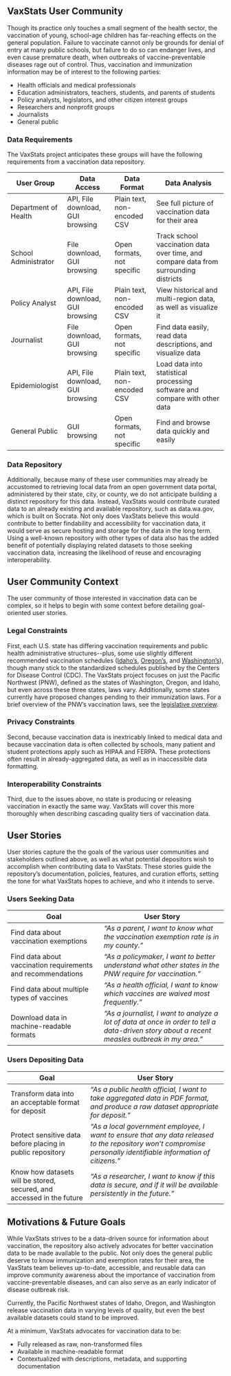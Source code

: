 ## VaxStats User Community
Though its practice only touches a small segment of the health sector, the vaccination of young, school-age children has far-reaching effects on the general population. Failure to vaccinate cannot only be grounds for denial of entry at many public schools, but failure to do so can endanger lives, and even cause premature death, when outbreaks of vaccine-preventable diseases rage out of control. Thus, vaccination and immunization information may be of interest to the following parties:
- Health officials and medical professionals
- Education administrators, teachers, students, and parents of students
- Policy analysts, legislators, and other citizen interest groups
- Researchers and nonprofit groups 
- Journalists
- General public

### Data Requirements
The VaxStats project anticipates these groups will have the following requirements from a vaccination data repository. 

| **User Group** | **Data Access** | **Data Format** | **Data Analysis** |
| --- | --- | --- | --- |
| Department of Health | API, File download, GUI browsing | Plain text, non-encoded CSV |See full picture of vaccination data for their area |
| School Administrator | File download, GUI browsing | Open formats, not specific | Track school vaccination data over time, and compare data from surrounding districts |
| Policy Analyst | API, File download, GUI browsing | Plain text, non-encoded CSV | View historical and multi-region data, as well as visualize it |
| Journalist | File download, GUI browsing | Open formats, not specific | Find data easily, read data descriptions, and visualize data |
| Epidemiologist | API, File download, GUI browsing | Plain text, non-encoded CSV | Load data into statistical processing software and compare with other data |
| General Public | GUI browsing | Open formats, not specific | Find and browse data quickly and easily |

### Data Repository
Additionally, because many of these user communities may already be accustomed to retrieving local data from an open government data portal, administered by their state, city, or county, we do not anticipate building a distinct repository for this data. Instead, VaxStats would contribute curated data to an already existing and available repository, such as data.wa.gov, which is built on Socrata. Not only does VaxStats believe this would contribute to better findability and accessibility for vaccination data, it would serve as secure hosting and storage for the data in the long term. Using a well-known repository with other types of data also has the added benefit of potentially displaying related datasets to those seeking vaccination data, increasing the likelihood of reuse and encouraging interoperability. 

## User Community Context 
The user community of those interested in vaccination data can be complex, so it helps to begin with some context before detailing goal-oriented user stories. 

### Legal Constraints
First, each U.S. state has differing vaccination requirements and public health administrative structures--plus, some use slightly different recommended vaccination schedules ([Idaho’s](https://healthandwelfare.idaho.gov/Health/IdahoImmunizationProgram/ChildandAdolescentImmunization/ImmunizationSchedules/tabid/3772/Default.aspx), [Oregon’s](https://www.oregon.gov/oha/PH/PREVENTIONWELLNESS/VACCINESIMMUNIZATION/GETTINGIMMUNIZED/Pages/children.aspx), and [Washington’s](https://www.doh.wa.gov/YouandYourFamily/Immunization/Children)), though many stick to the standardized schedules published by the Centers for Disease Control (CDC). The VaxStats project focuses on just the Pacific Northwest (PNW), defined as the states of Washington, Oregon, and Idaho, but even across these three states, laws vary. Additionally, some states currently have proposed changes pending to their immunization laws. For a brief overview of the PNW’s vaccination laws, see the [legislative overview](https://github.com/kthrog/VaxStats/blob/master/protocolReport/legislativeNarrative.md). 

### Privacy Constraints
Second, because vaccination data is inextricably linked to medical data and because vaccination data is often collected by schools, many patient and student protections apply such as HIPAA and FERPA. These protections often result in already-aggregated data, as well as in inaccessible data formatting.

### Interoperability Constraints
Third, due to the issues above, no state is producing or releasing vaccination in exactly the same way. VaxStats will cover this more thoroughly when describing cascading quality tiers of vaccination data. 

## User Stories
User stories capture the the goals of the various user communities and stakeholders outlined above, as well as what potential depositors wish to accomplish when contributing data to VaxStats. These stories guide the repository’s documentation, policies, features, and curation efforts, setting the tone for what VaxStats hopes to achieve, and who it intends to serve. 

### Users Seeking Data 
| **Goal** | **User Story** |
| --- | --- |
| Find data about vaccination exemptions | _“As a parent, I want to know what the vaccination exemption rate is in my county.”_ |
| Find data about vaccination requirements and recommendations | _“As a policymaker, I want to better understand what other states in the PNW require for vaccination.”_ |
| Find data about multiple types of vaccines | _“As a health official, I want to know which vaccines are waived most frequently.”_ |
| Download data in machine-readable formats | _“As a journalist, I want to analyze a lot of data at once in order to tell a data-driven story about a recent measles outbreak in my area.”_ |

### Users Depositing Data
| **Goal** | **User Story** |
| --- | --- |
| Transform data into an acceptable format for deposit | _“As a public health official, I want to take aggregated data in PDF format, and produce a raw dataset appropriate for deposit.”_ |
| Protect sensitive data before placing in public repository | _“As a local government employee, I want to ensure that any data released to the repository won’t compromise personally identifiable information of citizens.”_ |
| Know how datasets will be stored, secured, and accessed in the future | _“As a researcher, I want to know if this data is secure, and if it will be available persistently in the future.”_ |

## Motivations & Future Goals
While VaxStats strives to be a data-driven source for information about vaccination, the repository also actively advocates for better vaccination data to be made available to the public. Not only does the general public deserve to know immunization and exemption rates for their area, the VaxStats team believes up-to-date, accessible, and reusable data can improve community awareness about the importance of vaccination from vaccine-preventable diseases, and can also serve as an early indicator of disease outbreak risk.

Currently, the Pacific Northwest states of Idaho, Oregon, and Washington release vaccination data in varying levels of quality, but even the best available datasets could stand to be improved.

At a minimum, VaxStats advocates for vaccination data to be:
- Fully released as raw, non-transformed files
- Available in machine-readable format
- Contextualized with descriptions, metadata, and supporting documentation

